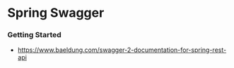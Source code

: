 # Spring Swagger

### Getting Started 

- https://www.baeldung.com/swagger-2-documentation-for-spring-rest-api